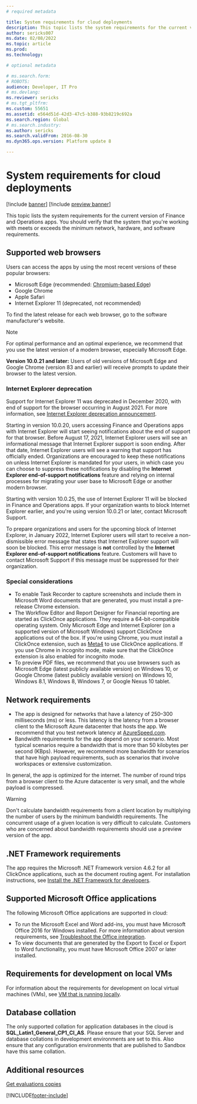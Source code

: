 ```yaml
---
# required metadata

title: System requirements for cloud deployments
description: This topic lists the system requirements for the current version of Finance and Operations apps.
author: sericks007
ms.date: 02/08/2022
ms.topic: article
ms.prod: 
ms.technology: 

# optional metadata

# ms.search.form: 
# ROBOTS: 
audience: Developer, IT Pro
# ms.devlang: 
ms.reviewer: sericks
# ms.tgt_pltfrm: 
ms.custom: 55651
ms.assetid: e564d51d-42d3-47c5-b388-93b8219c692a
ms.search.region: Global
# ms.search.industry: 
ms.author: sericks
ms.search.validFrom: 2016-08-30
ms.dyn365.ops.version: Platform update 8

---
```


# System requirements for cloud deployments

[!include [banner](../includes/banner.md)]
[!include [preview banner](../includes/preview-banner.md)]

This topic lists the system requirements for the current version of Finance and Operations apps. You should verify that the system that you're working with meets or exceeds the minimum network, hardware, and software requirements.

## Supported web browsers

Users can access the apps by using the most recent versions of these popular browsers: 

- Microsoft Edge (recommended: [Chromium-based Edge](https://support.microsoft.com/microsoft-edge/download-the-new-microsoft-edge-based-on-chromium-0f4a3dd7-55df-60f5-739f-00010dba52cf))
- Google Chrome
- Apple Safari
- Internet Explorer 11 (deprecated, not recommended)

To find the latest release for each web browser, go to the software manufacturer's website.

> [!NOTE]
> For optimal performance and an optimal experience, we recommend that you use the latest version of a modern browser, especially Microsoft Edge. 
> 
> **Version 10.0.21 and later:** Users of old versions of Microsoft Edge and Google Chrome (version 83 and earlier) will receive prompts to update their browser to the latest version.

### Internet Explorer deprecation

Support for Internet Explorer 11 was deprecated in December 2020, with end of support for the browser occurring in August 2021. For more information, see [Internet Explorer deprecation announcement](../../dev-itpro/get-started/removed-deprecated-features-platform-updates.md#platform-updates-for-version-10015-of-finance-and-operations-apps).

Starting in version 10.0.20, users accessing Finance and Operations apps with Internet Explorer will start seeing notifications about the end of support for that browser. Before August 17, 2021, Internet Explorer users will see an informational message that Internet Explorer support is soon ending. After that date, Internet Explorer users will see a warning that support has officially ended. Organizations are encouraged to keep these notifications on unless Internet Explorer is mandated for your users, in which case you can choose to suppress these notifications by disabling the **Internet Explorer end-of-support notifications** feature and relying on internal processes for migrating your user base to Microsoft Edge or another modern browser. 

Starting with version 10.0.25, the use of Internet Explorer 11 will be blocked in Finance and Operations apps. If your organization wants to block Internet Explorer earlier, and you're using version 10.0.21 or later, contact Microsoft Support. 

To prepare organizations and users for the upcoming block of Internet Explorer, in January 2022, Internet Explorer users will start to receive a non-dismissible error message that states that Internet Explorer support will soon be blocked. This error message is **not** controlled by the **Internet Explorer end-of-support notifications** feature. Customers will have to contact Microsoft Support if this message must be suppressed for their organization.

### Special considerations

- To enable Task Recorder to capture screenshots and include them in Microsoft Word documents that are generated, you must install a pre-release Chrome extension.
- The Workflow Editor and Report Designer for Financial reporting are started as ClickOnce applications. They require a 64-bit-compatible operating system. Only Microsoft Edge and Internet Explorer (on a supported version of Microsoft Windows) support ClickOnce applications out of the box. If you're using Chrome, you must install a ClickOnce extension, such as [Meta4](https://chrome.google.com/webstore/detail/meta4-clickonce-launcher/jkncabbipkgbconhaajbapbhokpbgkdc) to use ClickOnce applications. If you use Chrome in incognito mode, make sure that the ClickOnce extension is also enabled for incognito mode.
- To preview PDF files, we recommend that you use browsers such as Microsoft Edge (latest publicly available version) on Windows 10, or Google Chrome (latest publicly available version) on Windows 10, Windows 8.1, Windows 8, Windows 7, or Google Nexus 10 tablet.

## Network requirements

- The app is designed for networks that have a latency of 250–300 milliseconds (ms) or less. This latency is the latency from a browser client to the Microsoft Azure datacenter that hosts the app. We recommend that you test network latency at [AzureSpeed.com](https://www.azurespeed.com).
- Bandwidth requirements for the app depend on your scenario. Most typical scenarios require a bandwidth that is more than 50 kilobytes per second (KBps). However, we recommend more bandwidth for scenarios that have high payload requirements, such as scenarios that involve workspaces or extensive customization.

In general, the app is optimized for the internet. The number of round trips from a browser client to the Azure datacenter is very small, and the whole payload is compressed.

> [!WARNING]
> Don't calculate bandwidth requirements from a client location by multiplying the number of users by the minimum bandwidth requirements. The concurrent usage of a given location is very difficult to calculate. Customers who are concerned about bandwidth requirements should use a preview version of the app.

## .NET Framework requirements

The app requires the Microsoft .NET Framework version 4.6.2 for all ClickOnce applications, such as the document routing agent. For installation instructions, see [Install the .NET Framework for developers](/dotnet/framework/install/guide-for-developers).

## Supported Microsoft Office applications

The following Microsoft Office applications are supported in cloud:

- To run the Microsoft Excel and Word add-ins, you must have Microsoft Office 2016 for Windows installed. For more information about version requirements, see [Troubleshoot the Office integration](../../dev-itpro/office-integration/office-integration-troubleshooting.md).
- To view documents that are generated by the Export to Excel or Export to Word functionality, you must have Microsoft Office 2007 or later installed.

## Requirements for development on local VMs

For information about the requirements for development on local virtual machines (VMs), see [VM that is running locally](../../dev-itpro/dev-tools/access-instances.md#vm-that-is-running-locally).

## Database collation

The only supported collation for application databases in the cloud is **SQL\_Latin1\_General\_CP1\_CI\_AS**. Please ensure that your SQL Server and database collations in development environments are set to this. Also ensure that any configuration environments that are published to Sandbox have this same collation.

## Additional resources

[Get evaluations copies](../../dev-itpro/dev-tools/get-evaluation-copy.md)

[!INCLUDE[footer-include](../../../includes/footer-banner.md)]
